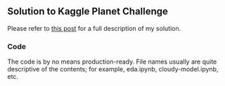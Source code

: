 ## Solution to Kaggle Planet Challenge


Please refer to [this post](https://medium.com/towards-data-science/my-solution-to-kaggle-planet-challenge-fa554ec16c8c) for a full description of my solution. 



### Code
The code is by no means production-ready. File names usually are quite descriptive of the contents; for example, eda.ipynb, cloudy-model.ipynb, etc. 


